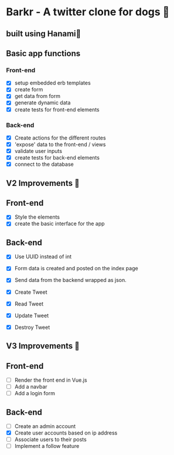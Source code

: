 # Barkr - A twitter clone for dogs 🐶

## built using Hanami🌸

## Basic app functions

### Front-end
- [x] setup embedded erb templates
- [x] create form
- [x] get data from form
- [x] generate dynamic data
- [x] create tests for front-end elements

### Back-end
- [x] Create actions for the different routes
- [x] 'expose' data to the front-end / views
- [x] validate user inputs
- [x] create tests for back-end elements
- [x] connect to the database

## V2 Improvements 🚀

## Front-end
- [x] Style the elements
- [x] create the basic interface for the app

## Back-end
- [x] Use UUID instead of int
- [x] Form data is created and posted on the index page
- [x] Send data from the backend wrapped as json.
- [x] Create Tweet
- [x] Read Tweet
- [x] Update Tweet
- [x] Destroy Tweet


## V3 Improvements 🚀

## Front-end
- [ ] Render the front end in Vue.js
- [ ] Add a navbar
- [ ] Add a login form

## Back-end
- [ ] Create an admin account
- [x] Create user accounts based on ip address
- [ ] Associate users to their posts
- [ ] Implement a follow feature
